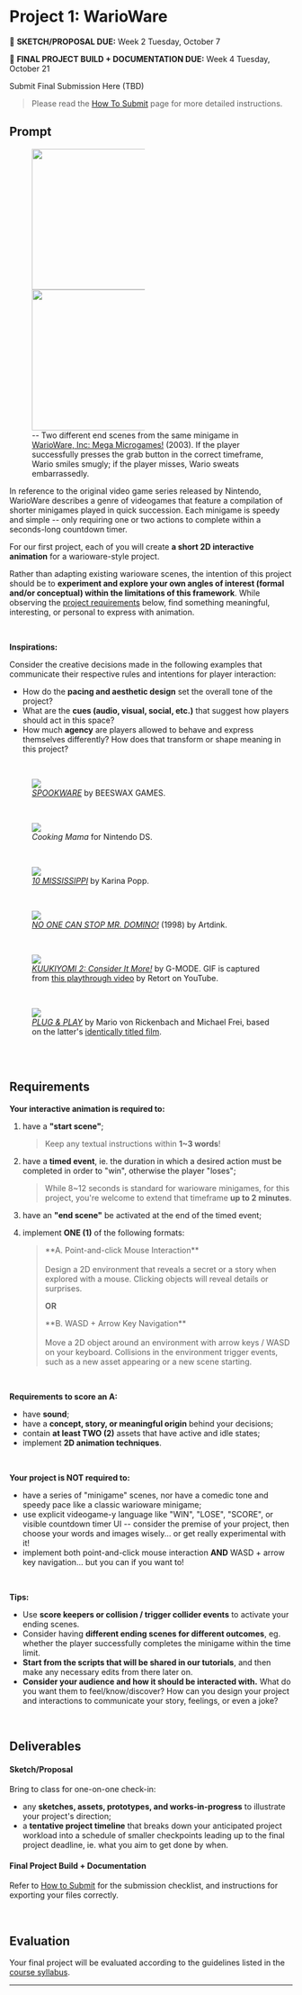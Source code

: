 <!--jump to anchor tag adjusted to header height offset-->
<script>
// Get the header element
let header = document.querySelector('header');

// Get the height of the header
document.querySelectorAll('a[href^="#"]')
.forEach(function (anchor) {
    anchor.addEventListener('click', 
    function (event) {
        event.preventDefault();

        // Get the target element that 
        // the anchor link points to
        let target = document.querySelector(
            this.getAttribute('href')
        );
        
        let headerHeight = header.offsetHeight*2;
        
        let targetPosition = target
            .getBoundingClientRect().top - headerHeight;

        window.scrollTo({
            top: targetPosition + window.scrollY,
            behavior: 'smooth'
        });
    });
});
</script>

# Project 1: WarioWare

<div class="duedate">
<p>📌 <b>SKETCH/PROPOSAL DUE:</b> Week 2 Tuesday, October 7</p>
<p>📌 <b>FINAL PROJECT BUILD + DOCUMENTATION DUE:</b> Week 4 Tuesday, October 21</p>
<p>Submit Final Submission Here (TBD)</p>
<blockquote>Please read the <a href="../how-to-submit">How To Submit</a> page for more detailed instructions.</blockquote>
</div>

## Prompt

<figure>
<div class="div-container">
    <div style="width: 47.5%">
        <img src="../img/warioware_grab_win.gif" style="height: 250px;">
    </div>
    <div style="width: 47.5%">
        <img src="../img/warioware_grab_lose.gif" style="height: 250px;">
    </div>
</div>
<figcaption>-- Two different end scenes from the same minigame in <a href="https://www.youtube.com/watch?v=s75wwkug4r4">WarioWare, Inc: Mega Microgames!</a> (2003). If the player successfully presses the grab button in the correct timeframe, Wario smiles smugly; if the player misses, Wario sweats embarrassedly.</figcaption>
</figure>

In reference to the original video game series released by Nintendo, WarioWare describes a genre of videogames that feature a compilation of shorter minigames played in quick succession. Each minigame is speedy and simple -- only requiring one or two actions to complete within a seconds-long countdown timer. 

For our first project, each of you will create **a short 2D interactive animation** for a warioware-style project. 

Rather than adapting existing warioware scenes, the intention of this project should be to **experiment and explore your own angles of interest (formal and/or conceptual) within the limitations of this framework**. While observing the [project requirements](#requirements) below, find something meaningful, interesting, or personal to express with animation.

<br>

**Inspirations:**

Consider the creative decisions made in the following examples that communicate their respective rules and intentions for player interaction:

- How do the **pacing and aesthetic design** set the overall tone of the project? 
- What are the **cues (audio, visual, social, etc.)** that suggest how players should act in this space? 
- How much **agency** are players allowed to behave and express themselves differently? How does that transform or shape meaning in this project?

<br>

<figure>
    <img src="https://external-content.duckduckgo.com/iu/?u=https%3A%2F%2F64.media.tumblr.com%2F0678b7aed62661df70fce02d0c19d41e%2F1bafdeedc401cedf-53%2Fs500x750%2F54c1a9228ed0e5cef6701643752d8eda899dd26c.gifv&f=1&nofb=1&ipt=79fd89982be30e05df1effbc0f9168b3b9e238b3d9987973972833a6aaf4ecde">
    <figcaption><i><a href="https://papercookies.itch.io/spookware-watch-party">SPOOKWARE</a></i> by BEESWAX GAMES. 
    </figcaption> 
</figure>

<br>

<figure>
    <img src="../img/cooking-mama.gif">
    <figcaption><i>Cooking Mama</i> for Nintendo DS.
    </figcaption> 
</figure>

<br>

<figure>
    <img src="../img/10mississippi.gif">
    <figcaption><i><a href="https://knarniapop.itch.io/10-mississippi">10 MISSISSIPPI</a></i> by Karina Popp. 
    </figcaption> 
</figure>

<br>

<figure>
    <img src="../img/noonecanstopmrdomino.gif">
    <figcaption><i><a href="https://www.youtube-nocookie.com/embed/7ff3UQUPdio?si=ywDCgUWrwZFdhAIa&amp;start=1007">NO ONE CAN STOP MR. DOMINO!<a></i> (1998) by Artdink.
    </figcaption>
</figure>

<br>

<figure>
    <img src="../img/kuukiyomi.gif">
    <figcaption><i><a href="https://store.steampowered.com/app/1384380/KUUKIYOMI_2_Consider_It_More__New_Era/">KUUKIYOMI 2: Consider It More!</a></i> by G-MODE. GIF is captured from <a href="https://www.youtube.com/watch?v=fm6bvRulO40">this playthrough video</a> by Retort on YouTube. 
    </figcaption> 
</figure>

<br>

<figure>
    <img src="../img/Plug-and-Play.gif">
    <figcaption><i><a href="https://plugplay.ch/">PLUG & PLAY</a></i> by Mario von Rickenbach and Michael Frei, based on the latter's <a href="https://vimeo.com/118453180?fl=pl&fe=sh">identically titled film</a>. 
    </figcaption> 
</figure>

<br>

<br>

## Requirements

**Your interactive animation is required to:**

1. have a **"start scene"**;

    > Keep any textual instructions within **1~3 words**!

2. have a **timed event**, ie. the duration in which a desired action must be completed in order to "win", otherwise the player "loses";

    > While 8~12 seconds is standard for warioware minigames, for this project, you're welcome to extend that timeframe **up to 2 minutes**. 

3. have an **"end scene"** be activated at the end of the timed event;

4. implement **ONE (1)** of the following formats:

    <blockquote>
    <div class="assign">**A. Point-and-click Mouse Interaction**</div><br>Design a 2D environment that reveals a secret or a story when explored with a mouse. Clicking objects will reveal details or surprises.

    **OR**

    <div class="assign">**B. WASD + Arrow Key Navigation**</div><br>Move a 2D object around an environment with arrow keys / WASD on your keyboard. Collisions in the environment trigger events, such as a new asset appearing or a new scene starting. 
    </blockquote>

<br>

**Requirements to score an A:**

- have **sound**;
- have a **concept, story, or meaningful origin** behind your decisions;
- contain **at least TWO (2)** assets that have active and idle states;
- implement **2D animation techniques**.

<br>

**Your project is NOT required to:** 

- have a series of "minigame" scenes, nor have a comedic tone and speedy pace like a classic warioware minigame;
- use explicit videogame-y language like "WIN", "LOSE", "SCORE", or visible countdown timer UI -- consider the premise of your project, then choose your words and images wisely... or get really experimental with it!
- implement both point-and-click mouse interaction **AND** WASD + arrow key navigation... but you can if you want to!


<br>

**Tips:**

- Use **score keepers or collision / trigger collider events** to activate your ending scenes. 
- Consider having **different ending scenes for different outcomes**, eg. whether the player successfully completes the minigame within the time limit.
- **Start from the scripts that will be shared in our tutorials**, and then make any necessary edits from there later on. 
- **Consider your audience and how it should be interacted with.** What do you want them to feel/know/discover? How can you design your project and interactions to communicate your story, feelings, or even a joke? 

<br>

## Deliverables

#### Sketch/Proposal

Bring to class for one-on-one check-in: 

- any **sketches, assets, prototypes, and works-in-progress** to illustrate your project's direction; 
- a **tentative project timeline** that breaks down your anticipated project workload into a schedule of smaller checkpoints leading up to the final project deadline, ie. what you aim to get done by when.

#### Final Project Build + Documentation

Refer to [How to Submit](how-to-submit.md) for the submission checklist, and instructions for exporting your files correctly.

<br>

## Evaluation

Your final project will be evaluated according to the guidelines listed in the [course syllabus](./syllabus.md/#evaluation-criteria).

---